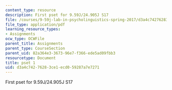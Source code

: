 ```yaml
---
content_type: resource
description: First pset for 9.59J/24.905J S17
file: /courses/9-59j-lab-in-psycholinguistics-spring-2017/d3a4c74276283ce1ecd059287a7e7271_MIT9_59S17_pset1.pdf
file_type: application/pdf
learning_resource_types:
- Assignments
ocw_type: OCWFile
parent_title: Assignments
parent_type: CourseSection
parent_uid: 82a364e3-3673-96e7-f366-ede5ad09fbb3
resourcetype: Document
title: pset 1
uid: d3a4c742-7628-3ce1-ecd0-59287a7e7271
---
```

First pset for 9.59J/24.905J S17

